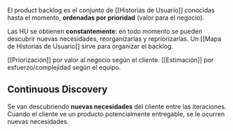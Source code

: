 El product backlog es el conjunto de [[Historias de Usuario]] conocidas hasta el momento, **ordenadas por prioridad** (valor para el negocio). 

Las HU se obtienen **constantemente**: en todo momento se pueden descubrir nuevas necesidades, reorganizarlas y repriorizarlas. Un [[Mapa de Historias de Usuario]] sirve para organizar el backlog.

[[Priorización]] por valor al negocio según el cliente.
[[Estimación]] por esfuerzo/complejidad según el equipo.


## Continuous Discovery

Se van descubriendo **nuevas necesidades** del cliente entre las iteraciones. Cuando el cliente ve un producto potencialmente entregable, se le ocurren nuevas necesidades.

